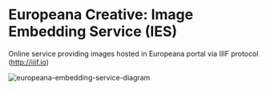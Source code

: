 # Europeana Creative: Image Embedding Service (IES)

Online service providing images hosted in Europeana portal via IIIF protocol (http://iiif.io)

![europeana-embedding-service-diagram](https://cloud.githubusercontent.com/assets/59284/6038291/fa652f0a-ac5b-11e4-8a1a-88f91ba5c2b3.jpg)
